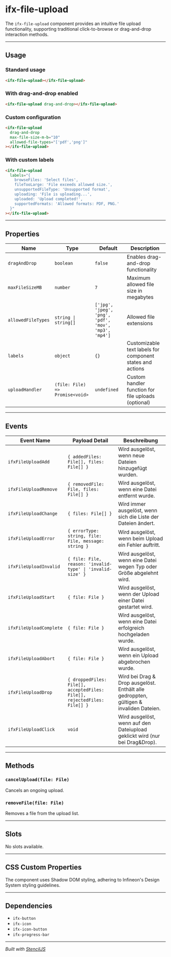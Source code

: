 # ifx-file-upload

The `ifx-file-upload` component provides an intuitive file upload functionality, supporting traditional click-to-browse or drag-and-drop interaction methods.

---

## Usage

### Standard usage

```html
<ifx-file-upload></ifx-file-upload>
```

### With drag-and-drop enabled

```html
<ifx-file-upload drag-and-drop></ifx-file-upload>
```

### Custom configuration

```html
<ifx-file-upload
  drag-and-drop
  max-file-size-m-b="10"
  allowed-file-types="['pdf','png']"
></ifx-file-upload>
```

### With custom labels

```html
<ifx-file-upload
  labels="{
    browseFiles: 'Select files',
    fileTooLarge: 'File exceeds allowed size.',
    unsupportedFileType: 'Unsupported format',
    uploading: 'File is uploading...',
    uploaded: 'Upload completed!',
    supportedFormats: 'Allowed formats: PDF, PNG.'
  }"
></ifx-file-upload>
```

---

## Properties

| Name               | Type                            | Default                                              | Description                                               |
| ------------------ | ------------------------------- | ---------------------------------------------------- | --------------------------------------------------------- |
| `dragAndDrop`      | `boolean`                       | `false`                                              | Enables drag-and-drop functionality                       |
| `maxFileSizeMB`    | `number`                        | `7`                                                  | Maximum allowed file size in megabytes                    |
| `allowedFileTypes` | `string \| string[]`            | `['jpg', 'jpeg', 'png', 'pdf', 'mov', 'mp3', 'mp4']` | Allowed file extensions                                   |
| `labels`           | `object`                        | `{}`                                                 | Customizable text labels for component states and actions |
| `uploadHandler`    | `(file: File) => Promise<void>` | `undefined`                                          | Custom handler function for file uploads (optional)       |

---

## Events

| Event Name              | Payload Detail                                                           | Beschreibung                                                                           |
| ----------------------- | ------------------------------------------------------------------------ | -------------------------------------------------------------------------------------- |
| `ifxFileUploadAdd`      | `{ addedFiles: File[], files: File[] }`                                  | Wird ausgelöst, wenn neue Dateien hinzugefügt wurden.                                  |
| `ifxFileUploadRemove`   | `{ removedFile: File, files: File[] }`                                   | Wird ausgelöst, wenn eine Datei entfernt wurde.                                        |
| `ifxFileUploadChange`   | `{ files: File[] }`                                                      | Wird immer ausgelöst, wenn sich die Liste der Dateien ändert.                          |
| `ifxFileUploadError`    | `{ errorType: string, file: File, message: string }`                     | Wird ausgelöst, wenn beim Upload ein Fehler auftritt.                                  |
| `ifxFileUploadInvalid`  | `{ file: File, reason: 'invalid-type' \| 'invalid-size' }`               | Wird ausgelöst, wenn eine Datei wegen Typ oder Größe abgelehnt wird.                   |
| `ifxFileUploadStart`    | `{ file: File }`                                                         | Wird ausgelöst, wenn der Upload einer Datei gestartet wird.                            |
| `ifxFileUploadComplete` | `{ file: File }`                                                         | Wird ausgelöst, wenn eine Datei erfolgreich hochgeladen wurde.                         |
| `ifxFileUploadAbort`    | `{ file: File }`                                                         | Wird ausgelöst, wenn ein Upload abgebrochen wurde.                                     |
| `ifxFileUploadDrop`     | `{ droppedFiles: File[], acceptedFiles: File[], rejectedFiles: File[] }` | Wird bei Drag & Drop ausgelöst. Enthält alle gedroppten, gültigen & invaliden Dateien. |
| `ifxFileUploadClick`    | `void`                                                                   | Wird ausgelöst, wenn auf den Dateiupload geklickt wird (nur bei Drag&Drop).            |


---

## Methods

### `cancelUpload(file: File)`
Cancels an ongoing upload.

### `removeFile(file: File)`
Removes a file from the upload list.

---

## Slots

No slots available.

---

## CSS Custom Properties

The component uses Shadow DOM styling, adhering to Infineon's Design System styling guidelines.

---

## Dependencies

- `ifx-button`
- `ifx-icon`
- `ifx-icon-button`
- `ifx-progress-bar`


---

*Built with [StencilJS](https://stenciljs.com/)*

